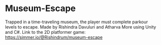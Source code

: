 # Museum-Escape
Trapped in a time-traveling museum, the player must complete parkour levels to escape. Made by Rishindra Davuluri and Atharva More using Unity and C#.
Link to the 2D platformer game: https://simmer.io/@Rishindrum/museum-escape
